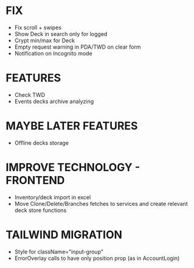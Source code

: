 # FIX
- Fix scroll + swipes
- Show Deck in search only for logged
- Crypt min/max for Deck
- Empty request warning in PDA/TWD on clear form
- Notification on Incognito mode

# FEATURES
- Check TWD
- Events decks archive analyzing

# MAYBE LATER FEATURES
- Offline decks storage

# IMPROVE TECHNOLOGY - FRONTEND
- Inventory/deck import in excel
- Move Clone/Delete/Branches fetches to services and create relevant deck store functions

# TAILWIND MIGRATION
- Style for className="input-group"
- ErrorOverlay calls to have only position prop (as in AccountLogin)
